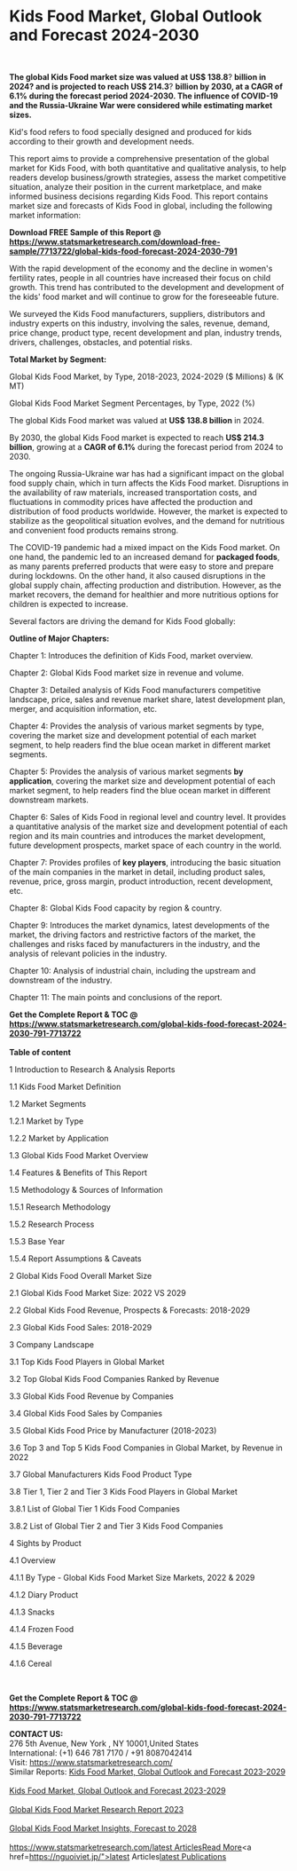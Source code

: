 <h1>Kids Food Market, Global Outlook and Forecast 2024-2030</h1><br/><p><strong>The global Kids Food market size was valued at US$ 138.8</strong>? <strong>billion in 2024? and is projected to reach US$ 214.3</strong>? <strong>billion by 2030, at a <strong>CAGR</strong> of 6.1% during the forecast period 2024-2030. The influence of COVID-19 and the Russia-Ukraine War were considered while estimating market sizes.</strong></p><p>Kid's food refers to food specially designed and produced for kids according to their growth and development needs.</p><p>This report aims to provide a comprehensive presentation of the global market for Kids Food, with both quantitative and qualitative analysis, to help readers develop business/growth strategies, assess the market competitive situation, analyze their position in the current marketplace, and make informed business decisions regarding Kids Food. This report contains market size and forecasts of Kids Food in global, including the following market information:</p><p><strong>Download FREE Sample of this Report @ <a href="https://www.statsmarketresearch.com/download-free-sample/7713722/global-kids-food-forecast-2024-2030-791">https://www.statsmarketresearch.com/download-free-sample/7713722/global-kids-food-forecast-2024-2030-791</a></strong></p><p>With the rapid development of the economy and the decline in women's fertility rates, people in all countries have increased their focus on child growth. This trend has contributed to the development and development of the kids' food market and will continue to grow for the foreseeable future.</p><p>We surveyed the Kids Food manufacturers, suppliers, distributors and industry experts on this industry, involving the sales, revenue, demand, price change, product type, recent development and plan, industry trends, drivers, challenges, obstacles, and potential risks.</p><p><strong>Total Market by Segment:</strong></p><p>Global Kids Food Market, by Type, 2018-2023, 2024-2029 ($ Millions) & (K MT)</p><p>Global Kids Food Market Segment Percentages, by Type, 2022 (%)</p><p>The global Kids Food market was valued at <strong>US$ 138.8 billion</strong> in 2024.</p><p>By 2030, the global Kids Food market is expected to reach <strong>US$ 214.3 billion</strong>, growing at a <strong><strong>CAGR</strong> of 6.1%</strong> during the forecast period from 2024 to 2030.</p><p>The ongoing Russia-Ukraine war has had a significant impact on the global food supply chain, which in turn affects the Kids Food market. Disruptions in the availability of raw materials, increased transportation costs, and fluctuations in commodity prices have affected the production and distribution of food products worldwide. However, the market is expected to stabilize as the geopolitical situation evolves, and the demand for nutritious and convenient food products remains strong.</p><p>The COVID-19 pandemic had a mixed impact on the Kids Food market. On one hand, the pandemic led to an increased demand for <strong>packaged foods</strong>, as many parents preferred products that were easy to store and prepare during lockdowns. On the other hand, it also caused disruptions in the global supply chain, affecting production and distribution. However, as the market recovers, the demand for healthier and more nutritious options for children is expected to increase.</p><p>Several factors are driving the demand for Kids Food globally:</p><p><strong>Outline of Major Chapters:</strong></p><p>Chapter 1: Introduces the definition of Kids Food, market overview.</p><p>Chapter 2: Global Kids Food market size in revenue and volume.</p><p>Chapter 3: Detailed analysis of Kids Food manufacturers competitive landscape, price, sales and revenue market share, latest development plan, merger, and acquisition information, etc.</p><p>Chapter 4: Provides the analysis of various market segments by type, covering the market size and development potential of each market segment, to help readers find the blue ocean market in different market segments.</p><p>Chapter 5: Provides the analysis of various market segments <strong>by application</strong>, covering the market size and development potential of each market segment, to help readers find the blue ocean market in different downstream markets.</p><p>Chapter 6: Sales of Kids Food in regional level and country level. It provides a quantitative analysis of the market size and development potential of each region and its main countries and introduces the market development, future development prospects, market space of each country in the world.</p><p>Chapter 7: Provides profiles of <strong>key players</strong>, introducing the basic situation of the main companies in the market in detail, including product sales, revenue, price, gross margin, product introduction, recent development, etc.</p><p>Chapter 8: Global Kids Food capacity by region & country.</p><p>Chapter 9: Introduces the market dynamics, latest developments of the market, the driving factors and restrictive factors of the market, the challenges and risks faced by manufacturers in the industry, and the analysis of relevant policies in the industry.</p><p>Chapter 10: Analysis of industrial chain, including the upstream and downstream of the industry.</p><p>Chapter 11: The main points and conclusions of the report.</p><div><b>Get the Complete Report & TOC @ <a href="https://www.statsmarketresearch.com/global-kids-food-forecast-2024-2030-791-7713722">https://www.statsmarketresearch.com/global-kids-food-forecast-2024-2030-791-7713722</a></b></div><br><b>Table of content</b><p>1 Introduction to Research & Analysis Reports<br />
 
  1.1 Kids Food Market Definition<br />
 
  1.2 Market Segments<br />
 
  1.2.1 Market by Type<br />
 
  1.2.2 Market by Application<br />
 
  1.3 Global Kids Food Market Overview<br />
 
  1.4 Features & Benefits of This Report<br />
 
  1.5 Methodology & Sources of Information<br />
 
  1.5.1 Research Methodology<br />
 
  1.5.2 Research Process<br />
 
  1.5.3 Base Year<br />
 
  1.5.4 Report Assumptions & Caveats<br />
 
 2 Global Kids Food Overall Market Size<br />
 
  2.1 Global Kids Food Market Size: 2022 VS 2029<br />
 
  2.2 Global Kids Food Revenue, Prospects & Forecasts: 2018-2029<br />
 
  2.3 Global Kids Food Sales: 2018-2029<br />
 
 3 Company Landscape<br />
 
  3.1 Top Kids Food Players in Global Market<br />
 
  3.2 Top Global Kids Food Companies Ranked by Revenue<br />
 
  3.3 Global Kids Food Revenue by Companies<br />
 
  3.4 Global Kids Food Sales by Companies<br />
 
  3.5 Global Kids Food Price by Manufacturer (2018-2023)<br />
 
  3.6 Top 3 and Top 5 Kids Food Companies in Global Market, by Revenue in 2022<br />
 
  3.7 Global Manufacturers Kids Food Product Type<br />
 
  3.8 Tier 1, Tier 2 and Tier 3 Kids Food Players in Global Market<br />
 
  3.8.1 List of Global Tier 1 Kids Food Companies<br />
 
  3.8.2 List of Global Tier 2 and Tier 3 Kids Food Companies<br />
 
 4 Sights by Product<br />
 
  4.1 Overview<br />
 
  4.1.1 By Type - Global Kids Food Market Size Markets, 2022 & 2029<br />
 
  4.1.2 Diary Product<br />
 
  4.1.3 Snacks<br />
 
  4.1.4 Frozen Food<br />
 
  4.1.5 Beverage<br />
 
  4.1.6 Cereal<br />
 
  <br><div><b>Get the Complete Report & TOC @ <a href="https://www.statsmarketresearch.com/global-kids-food-forecast-2024-2030-791-7713722">https://www.statsmarketresearch.com/global-kids-food-forecast-2024-2030-791-7713722</a></b></div></p> <b>CONTACT US:</b><br>276 5th Avenue, New York , NY 10001,United States<br>International: (+1) 646 781 7170 / +91 8087042414<br>Visit: <a href="https://www.statsmarketresearch.com/">https://www.statsmarketresearch.com/</a><br>Similar Reports: <a href="https://www.statsmarketresearch.com/global-kids-food-forecast-2024-2030-791-7713722">Kids Food Market, Global Outlook and Forecast 2023-2029</a><br/><br/><a href="https://www.statsmarketresearch.com/global-kids-food-forecast-2024-2030-791-7713722">Kids Food Market, Global Outlook and Forecast 2023-2029</a><br/><br/><a href="https://www.statsmarketresearch.com/global-kids-food-forecast-2024-2030-791-7713722">Global Kids Food Market Research Report 2023</a><br/><br/><a href="https://www.statsmarketresearch.com/global-kids-food-forecast-2024-2030-791-7713722">Global Kids Food Market Insights, Forecast to 2028</a><br/><br/><a href="https://gyeongbokgung.com">https://www.statsmarketresearch.com/</a><a href="https://hallyeomaritime.com">latest Articles</a><a href="https://jingwansa.com">Read More</a><a href=https://nguoiviet.jp/">latest Articles</a><a href="https://www.intelmarketresearch.com/">latest Publications</a>
